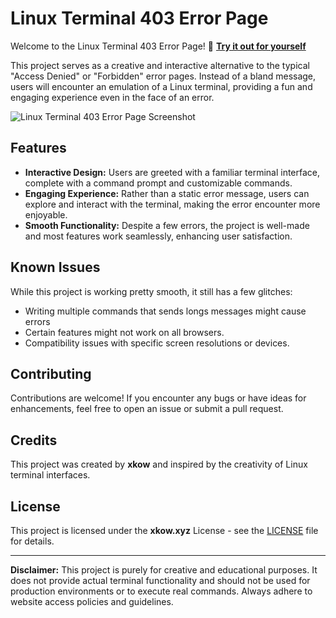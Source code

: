 # Linux Terminal 403 Error Page

Welcome to the Linux Terminal 403 Error Page! 🚀
[**Try it out for yourself**](https://xkow.xyz/error/index.html)

This project serves as a creative and interactive alternative to the typical "Access Denied" or "Forbidden" error pages. Instead of a bland message, users will encounter an emulation of a Linux terminal, providing a fun and engaging experience even in the face of an error.

![Linux Terminal 403 Error Page Screenshot](https://i.imgur.com/GFhcFGT.png)

## Features

- **Interactive Design:** Users are greeted with a familiar terminal interface, complete with a command prompt and customizable commands.
- **Engaging Experience:** Rather than a static error message, users can explore and interact with the terminal, making the error encounter more enjoyable.
- **Smooth Functionality:** Despite a few errors, the project is well-made and most features work seamlessly, enhancing user satisfaction.

## Known Issues

While this project is working pretty smooth, it still has a few glitches:

- Writing multiple commands that sends longs messages might cause errors
- Certain features might not work on all browsers.
- Compatibility issues with specific screen resolutions or devices.

## Contributing

Contributions are welcome! If you encounter any bugs or have ideas for enhancements, feel free to open an issue or submit a pull request.

## Credits

This project was created by **xkow** and inspired by the creativity of Linux terminal interfaces.

## License

This project is licensed under the **xkow.xyz** License - see the [LICENSE](LICENSE) file for details.

---

**Disclaimer:** This project is purely for creative and educational purposes. It does not provide actual terminal functionality and should not be used for production environments or to execute real commands. Always adhere to website access policies and guidelines.
